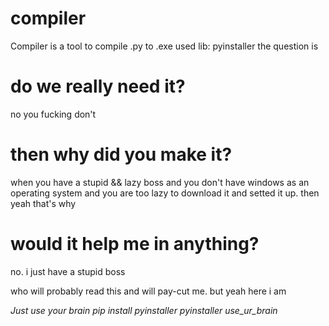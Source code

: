 # compiler

  Compiler is a tool to compile .py to .exe
  used lib: pyinstaller
  the question is
  
# do we really need it?
  no you fucking don't
  
# then why did you make it?
  when you have a stupid && lazy boss
  and you don't have windows as an operating system
  and you are too lazy to download it and setted it up.
  then yeah that's why
  
# would it help me in anything?
  no.
  i just have a stupid boss
  
  who will probably read this
  and will pay-cut me.
  but yeah here i am
  
  *Just use your brain*
  *pip install pyinstaller*
  *pyinstaller use_ur_brain*
  
